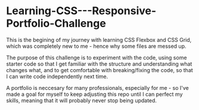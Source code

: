 # Learning-CSS---Responsive-Portfolio-Challenge

This is the begining of my journey with learning CSS Flexbox and CSS Grid, which was completely new to me - hence why some files are messed up.

The purpose of this challenge is to experiment with the code, using some starter code so that I get familiar with the structure and understanding what changes what, and to get comfortable with breaking/fixing the code, so that I can write code independently next time.

A portfolio is neccesary for many professionals, especially for me - so I've made a goal for myself to keep adjusting this repo until I can perfect my skills, meaning that it will probably never stop being updated.
